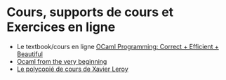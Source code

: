 # Cours, supports de cours et Exercices en ligne

- Le textbook/cours en ligne [OCaml Programming: Correct + Efficient + Beautiful](https://cs3110.github.io/textbook/cover.html#)
- [Ocaml from the very beginning](https://johnwhitington.net/ocamlfromtheverybeginning/index.html)
- [Le polycopié de cours de Xavier Leroy](https://caml.inria.fr/pub/distrib/books/llc.pdf)

